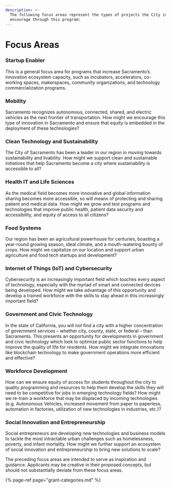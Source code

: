 ```yaml
---
description: >-
  The following focus areas represent the types of projects the City intends to
  encourage through this program:
---
```


# Focus Areas

### Startup Enabler

This is a general focus area for programs that increase Sacramento’s innovation ecosystem capacity, such as incubators, accelerators, co-working spaces, makerspaces, community organizations, and technology commercialization programs.

### **Mobility**

Sacramento recognizes autonomous, connected, shared, and electric vehicles as the next frontier of transportation. How might we encourage this type of innovation in Sacramento and ensure that equity is embedded in the deployment of these technologies?

### **Clean Technology and Sustainability**

The City of Sacramento has been a leader in our region in moving towards sustainability and livability. How might we support clean and sustainable initiatives that help Sacramento become a city where sustainability is accessible to all?

### **Health IT and Life Sciences**

As the medical field becomes more innovative and global information sharing becomes more accessible, so will means of protecting and sharing patient and medical data. How might we grow and test programs and technologies that improve public health, patient data security and accessibility, and equity of access to all citizens?

### **Food Systems**

Our region has been an agricultural powerhouse for centuries, boasting a year-round growing season, ideal climate, and a mouth-watering bounty of crops. How might we capitalize on our location and support urban agriculture and food tech startups and development?

### **Internet of Things \(IoT\) and Cybersecurity**

Cybersecurity is an increasingly important field which touches every aspect of technology, especially with the myriad of smart and connected devices being developed. How might we take advantage of this opportunity and develop a trained workforce with the skills to stay ahead in this increasingly important field?

### **Government and Civic Technology**

In the state of California, you will not find a city with a higher concentration of government services – whether city, county, state, or federal – than Sacramento. This presents an opportunity for developments in government and civic technology which look to optimize public sector functions to help improve the quality of life for residents. How might we integrate innovations like blockchain technology to make government operations more efficient and effective?

### **Workforce Development**

How can we ensure equity of access for students throughout the city to quality programming and resources to help them develop the skills they will need to be competitive for jobs in emerging technology fields? How might we re-train a workforce that may be displaced by incoming technologies \(e.g. Autonomous Vehicles, increased movement from paper to paperless, automation in factories, utilization of new technologies in industries, etc.\)?

### **Social Innovation and Entrepreneurship**

Social entrepreneurs are developing new technologies and business models to tackle the most intractable urban challenges such as homelessness, poverty, and infant mortality. How might we further support an ecosystem of social innovation and entrepreneurship to bring new solutions to scale?

The preceding focus areas are intended to serve as inspiration and guidance. Applicants may be creative in their proposed concepts, but should not substantially deviate from these focus areas.

{% page-ref page="grant-categories.md" %}



